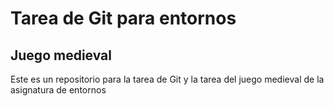 # Tarea de Git para entornos

## Juego medieval

Este es un repositorio para la tarea de Git y la tarea del juego medieval de la asignatura de entornos
